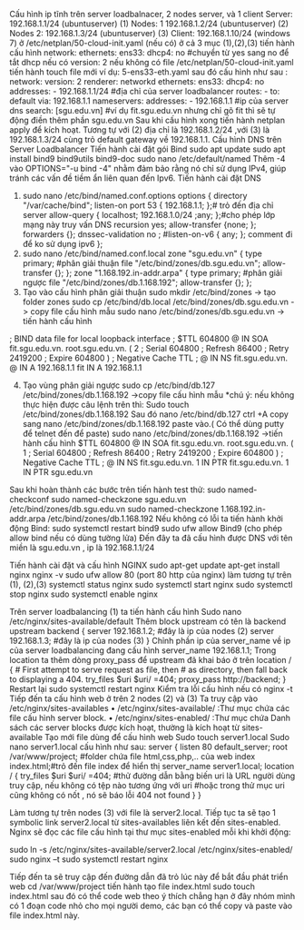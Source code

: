 Cấu hình ip tĩnh trên server loadbalnacer, 2 nodes server, và 1 client
  Server: 192.168.1.1/24 (ubuntuserver) (1)
  Nodes: 1 192.168.1.2/24 (ubuntuserver) (2)
  Nodes 2: 192.168.1.3/24 (ubuntuserver) (3)
  Client: 192.168.1.10/24 (windows 7)
ở /etc/netplan/50-cloud-init.yaml (nếu có) ở cả 3 mục (1),(2),(3) tiến hành cấu hình 
network:
    ethernets:
        ens33:
            dhcp4: no #chuyển từ yes sang no để tắt dhcp nếu có
    version: 2
nếu không có file /etc/netplan/50-cloud-init.yaml tiến hành touch file mới ví dụ: 5-ens33-eth.yaml
sau đó cấu hình như sau :
network:
  version: 2
  renderer: networkd
  ethernets:
    ens33:
      dhcp4: no
      addresses:
        - 192.168.1.1/24 #địa chỉ của server loadbalancer
      routes:
        - to: default
          via: 192.168.1.1
      nameservers:
        addresses:
          - 192.168.1.1 #ip của server dns
        search: [sgu.edu.vn]
 #ví dụ fit.sgu.edu.vn nhưng chỉ gõ fit thì sẽ tự động điền thêm phần sgu.edu.vn
Sau khi cấu hình xong tiến hành netplan apply để kích hoạt.
Tương tự với (2) địa chỉ là 192.168.1.2/24 ,với (3) là 192.168.1.3/24 cùng trỏ default gateway về 192.168.1.1.
Cấu hình DNS trên Server Loadbalancer
Tiến hành cài đặt gói Bind
sudo apt update
sudo apt install bind9 bind9utils bind9-doc
sudo nano /etc/default/named
Thêm -4 vào OPTIONS="-u bind -4" nhằm đảm bảo rằng nó chỉ sử dụng IPv4, giúp tránh các vấn đề tiềm ẩn liên quan đến Ipv6.
Tiến hành cài đặt DNS
1.	sudo nano /etc/bind/named.conf.options
options {
        directory "/var/cache/bind";
        listen-on port 53 { 192.168.1.1; };# trỏ đến địa chỉ server
        allow-query { localhost; 192.168.1.0/24 ;any; };#cho phép lớp mạng này  truy vấn DNS 
        recursion yes;
        allow-transfer {none; };
        forwarders {};
        dnssec-validation no ;
        #listen-on-v6 { any; }; comment đi để ko sử dụng ipv6
};
2.	sudo nano /etc/bind/named.conf.local
zone "sgu.edu.vn" {
        type primary; #phân giải thuận
        file "/etc/bind/zones/db.sgu.edu.vn";
        allow-transfer {};
};
zone "1.168.192.in-addr.arpa" {
        type primary; #phân giải ngược
        file "/etc/bind/zones/db.1.168.192";
        allow-transfer {};
};
3.	Tạo vào cấu hình phân giải thuận
 sudo mkdir /etc/bind/zones			-> tạo folder zones
sudo cp  /etc/bind/db.local  /etc/bind/zones/db.sgu.edu.vn	-> copy file cấu hình mẫu
sudo nano /etc/bind/zones/db.sgu.edu.vn	-> tiến hành cấu hình

; BIND data file for local loopback interface
;
$TTL    604800
@       IN      SOA     fit.sgu.edu.vn. root.sgu.edu.vn. (
                              2         ; Serial
                         604800         ; Refresh
                          86400         ; Retry
                        2419200         ; Expire
                         604800 )       ; Negative Cache TTL
;
@       IN      NS      fit.sgu.edu.vn.
@       IN      A       192.168.1.1
fit     IN      A       192.168.1.1

4.	Tạo vùng phân giải ngược
 sudo cp /etc/bind/db.127 /etc/bind/zones/db.1.168.192	->copy file cấu hình mẫu
*chú ý: nếu không thực hiện được câu lệnh trên thì:
Sudo touch  /etc/bind/zones/db.1.168.192
Sau đó nano /etc/bind/db.127 ctrl +A copy sang nano /etc/bind/zones/db.1.168.192 paste vào.( Có thể dùng putty để telnet đến để paste)
 sudo nano /etc/bind/zones/db.1.168.192	->tiến hành cấu hình
$TTL    604800
@       IN      SOA     fit.sgu.edu.vn. root.sgu.edu.vn. (
                              1         ; Serial
                         604800         ; Refresh
                          86400         ; Retry
                        2419200         ; Expire
                         604800 )       ; Negative Cache TTL
;
@       IN      NS      fit.sgu.edu.vn.
1       IN      PTR     fit.sgu.edu.vn.
1       IN      PTR     sgu.edu.vn

Sau khi hoàn thành các bước trên tiến hành test thử:
sudo named-checkconf
sudo named-checkzone sgu.edu.vn  /etc/bind/zones/db.sgu.edu.vn
sudo named-checkzone 1.168.192.in-addr.arpa  /etc/bind/zones/db.1.168.192
Nếu không có lỗi ta tiến hành khởi động Bind:
 sudo systemctl restart bind9
sudo ufw allow Bind9 	(cho phép allow bind nếu có dùng tường lửa)
Đến đây ta đã cấu hình được DNS với tên miền là sgu.edu.vn , ip là 192.168.1.1/24

Tiến hành cài đặt và cấu hình NGINX
sudo apt-get update
apt-get install nginx
nginx -v
sudo ufw allow 80	(port 80 http của nginx)
làm tương tự trên (1), (2),(3)
systemctl status nginx
sudo systemctl start nginx
sudo systemctl stop nginx
sudo systemctl enable nginx

Trên server loadbalancing (1) ta tiến hành cấu hình
Sudo nano /etc/nginx/sites-available/default
Thêm block upstream có tên là backend
upstream backend {
        server 192.168.1.2; #đây là ip của nodes (2)
        server 192.168.1.3; #đây là ip của nodes (3)
}
Chỉnh phần ip của server_name về ip của server loadbalancing đang cấu hình
server_name 192.168.1.1;
Trong location ta thêm dòng proxy_pass để upstream đã khai báo ở trên
location / {
                # First attempt to serve request as file, then
                # as directory, then fall back to displaying a 404.
                try_files $uri $uri/ =404;
                proxy_pass http://backend;
        }
Restart lại 	sudo systemctl restart nginx
Kiểm tra lỗi cấu hình nếu có	nginx -t
Tiếp đến ta cấu hình web ở trên 2 nodes (2) và (3)
Ta truy cập vào
/etc/nginx/sites-availables 
•	/etc/nginx/sites-available/ :Thư mục chứa các file cấu hình server block.
•	/etc/nginx/sites-enabled/ :Thư mục chứa Danh sách các server blocks được kích hoạt, thường là kích hoạt từ sites-available
Tạo mới file dùng để cấu hình web 
Sudo touch server1.local
Sudo nano server1.local	cấu hình như sau:
server {
    listen       80 default_server;
    root  /var/www/project; #folder chứa file html,css,php,.. của web
    index   index.html;#trỏ đến file index để hiển thị
    server_name server1.local;
    location / {
    	try_files $uri $uri/ =404;
#thử đường dẫn bằng biến uri là URL người dùng truy cập, nếu không có tệp nào tương ứng với uri #hoặc trong thử mục uri cũng không có nốt , nó sẽ báo lỗi 404 not found
    }
}

Làm tương tự trên nodes (3) với file là server2.local.
Tiếp tục ta sẽ tạo 1 symbolic link server2.local từ sites-availables liên kết đến sites-enabled.
Nginx sẽ đọc các file cấu hình tại thư mục sites-enabled mỗi khi khởi động:

sudo ln -s /etc/nginx/sites-available/server2.local /etc/nginx/sites-enabled/
sudo nginx –t
sudo systemctl restart nginx

Tiếp đến ta sẽ truy cập đến đường dẫn đã trỏ lúc này để bắt đầu phát triển web
cd /var/www/project
tiến hành tạo file index.html
sudo touch index.html
sau đó có thể code web theo ý thích chẳng hạn ở đây nhóm mình có 1 đoạn code nhỏ cho mọi người demo, các bạn có thể copy và paste vào file index.html này.


